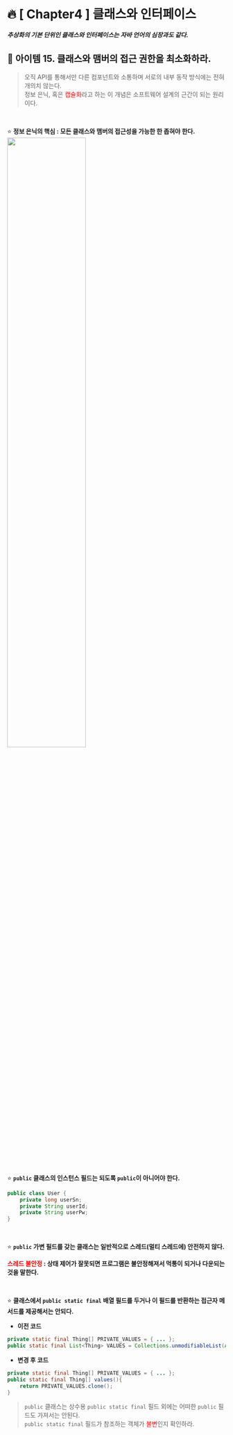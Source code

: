 # 🔥 [ Chapter4 ] 클래스와 인터페이스
**_추상화의 기본 단위인 클래스와 인터페이스는 자바 언어의 심장과도 같다._**

## 🎯  아이템 15. 클래스와 맴버의 접근 권한을 최소화하라.
> 오직 API를 통해서만 다른 컴포넌트와 소통하며 서로의 내부 동작 방식에는 전혀 개의치 않는다.<br>
> 정보 은닉, 혹은 <span style='color:red;'>캡슐화</span>라고 하는 이 개념은 소프트웨어 설계의 근간이 되는 원리이다.

<br>

⭐ **정보 은닉의 핵심 : 모든 클래스와 맴버의 접근성을 가능한 한 좁혀야 한다.**
<img width="60%" src="https://user-images.githubusercontent.com/55771326/164727088-978eab11-1382-4955-95f8-782185c93f5f.png">

<br>


⭐ **`public` 클래스의 인스턴스 필드는 되도록 `public`이 아니어야 한다.**
```java
public class User {
    private long userSn;
    private String userId;
    private String userPw;
}    
```

<br>


⭐ **`public` 가변 필드를 갖는 클래스는 일반적으로 스레드(멀티 스레드에) 안전하지 않다.**

**<span style='color:red;'>스레드 불안정</span> : 상태 제어가 잘못되면 프로그램은 불안정해져서 먹통이 되거나 다운되는것을 말한다.**


<br>


⭐ **클래스에서 `public static final` 배열 필드를 두거나 이 필드를 반환하는 접근자 메서드를 제공해서는 안되다.**
* **이전 코드**
```java
private static final Thing[] PRIVATE_VALUES = { ... };
public static final List<Thing> VALUES = Collections.unmodifiableList(Arrays.asList(PRIVATE_VALUES));
```
* **변경 후 코드**
```java
private static final Thing[] PRIVATE_VALUES = { ... };
public static final Thing[] values(){
    return PRIVATE_VALUES.clone();    
}
```

> `public` 클래스는 상수용 `public static final` 필드 외에는 어떠한 `public` 필드도 가져서는 안된다.<br>
> `public static final` 필드가 참조하는 객체가 <span style='color:red;'>불변</span>인지 확인하라.
